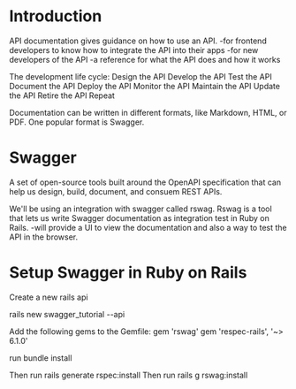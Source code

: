 # Introduction
API documentation gives guidance on how to use an API.
-for frontend developers to know how to integrate the API into their apps
-for new developers of the API
-a reference for what the API does and how it works

The development life cycle:
Design the API
Develop the API
Test the API
Document the API
Deploy the API
Monitor the API
Maintain the API
Update the API
Retire the API
Repeat

Documentation can be written in different formats, like Markdown, HTML, or PDF.
One popular format is Swagger.

# Swagger
A set of open-source tools built around the OpenAPI specification that can help us design, build, document, and consuem REST APIs.

We'll be using an integration with swagger called rswag.
Rswag is a tool that lets us write Swagger documentation as integration test in Ruby on Rails.
-will provide a UI to view the documentation and also a way to test the API in the browser.

# Setup Swagger in Ruby on Rails
Create a new rails api

rails new swagger_tutorial --api

Add the following gems to the Gemfile:
gem 'rswag'
gem 'respec-rails', '~> 6.1.0'

run bundle install

Then run rails generate rspec:install
Then run rails g rswag:install

